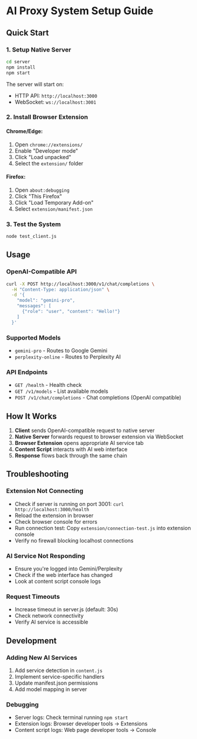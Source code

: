 # AI Proxy System Setup Guide

## Quick Start

### 1. Setup Native Server

```bash
cd server
npm install
npm start
```

The server will start on:
- HTTP API: `http://localhost:3000`
- WebSocket: `ws://localhost:3001`

### 2. Install Browser Extension

#### Chrome/Edge:
1. Open `chrome://extensions/`
2. Enable "Developer mode"
3. Click "Load unpacked"
4. Select the `extension/` folder

#### Firefox:
1. Open `about:debugging`
2. Click "This Firefox"
3. Click "Load Temporary Add-on"
4. Select `extension/manifest.json`

### 3. Test the System

```bash
node test_client.js
```

## Usage

### OpenAI-Compatible API

```bash
curl -X POST http://localhost:3000/v1/chat/completions \
  -H "Content-Type: application/json" \
  -d '{
    "model": "gemini-pro",
    "messages": [
      {"role": "user", "content": "Hello!"}
    ]
  }'
```

### Supported Models

- `gemini-pro` - Routes to Google Gemini
- `perplexity-online` - Routes to Perplexity AI

### API Endpoints

- `GET /health` - Health check
- `GET /v1/models` - List available models
- `POST /v1/chat/completions` - Chat completions (OpenAI compatible)

## How It Works

1. **Client** sends OpenAI-compatible request to native server
2. **Native Server** forwards request to browser extension via WebSocket
3. **Browser Extension** opens appropriate AI service tab
4. **Content Script** interacts with AI web interface
5. **Response** flows back through the same chain

## Troubleshooting

### Extension Not Connecting
- Check if server is running on port 3001: `curl http://localhost:3000/health`
- Reload the extension in browser
- Check browser console for errors
- Run connection test: Copy `extension/connection-test.js` into extension console
- Verify no firewall blocking localhost connections

### AI Service Not Responding
- Ensure you're logged into Gemini/Perplexity
- Check if the web interface has changed
- Look at content script console logs

### Request Timeouts
- Increase timeout in server.js (default: 30s)
- Check network connectivity
- Verify AI service is accessible

## Development

### Adding New AI Services

1. Add service detection in `content.js`
2. Implement service-specific handlers
3. Update manifest.json permissions
4. Add model mapping in server

### Debugging

- Server logs: Check terminal running `npm start`
- Extension logs: Browser developer tools → Extensions
- Content script logs: Web page developer tools → Console